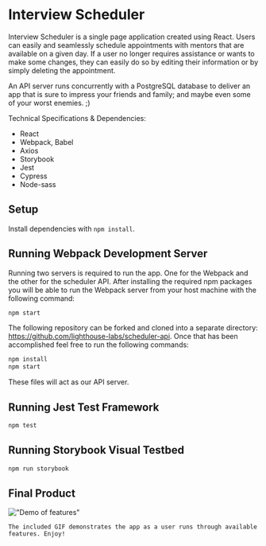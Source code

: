 # Interview Scheduler

Interview Scheduler is a single page application created using React. Users can easily and seamlessly schedule appointments with mentors that are available on a given day. If a user no longer requires assistance or wants to make some changes, they can easily do so by editing their information or by simply deleting the appointment. 

An API server runs concurrently with a PostgreSQL database to deliver an app that is sure to impress
your friends and family; and maybe even some of your worst enemies. ;)

Technical Specifications & Dependencies:
  - React
  - Webpack, Babel
  - Axios
  - Storybook
  - Jest
  - Cypress
  - Node-sass

## Setup

Install dependencies with `npm install`.

## Running Webpack Development Server

Running two servers is required to run the app. One for the Webpack and the other for the scheduler API. After installing the required npm packages you will be able to run the Webpack server from your host machine with the following command:

```sh
npm start
```

The following repository can be forked and cloned into a separate directory: https://github.com/lighthouse-labs/scheduler-api.
Once that has been accomplished feel free to run the following commands:

```sh
npm install
npm start
```
These files will act as our API server.

## Running Jest Test Framework

```sh
npm test
```

## Running Storybook Visual Testbed

```sh
npm run storybook
```
## Final Product 
!["Demo of features"](https://github.com/jon-choi/scheduler/blob/master/docs/InterviewSchedulerDemo.gif?raw=true)

    The included GIF demonstrates the app as a user runs through available features. Enjoy!